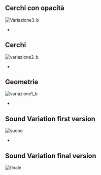 ## Cerchi con opacità
![Variazione3_b](https://user-images.githubusercontent.com/79698172/122673086-c7c15c80-d1c6-11eb-8d2b-5b29185b8e8b.png)

-

## Cerchi
![variazione2_b](https://user-images.githubusercontent.com/79698172/122673005-6f8a5a80-d1c6-11eb-9076-662b51fe1f14.png)

-

## Geometrie
![variazione1_b](https://user-images.githubusercontent.com/79698172/122672956-2934fb80-d1c6-11eb-871f-cec9ad562af3.png)

-

## Sound Variation first version 
![suono](https://user-images.githubusercontent.com/79698172/122673162-225ab880-d1c7-11eb-9545-27736ab28e98.png)

-

## Sound Variation final version
![finale](https://user-images.githubusercontent.com/79698172/122672825-6d73cc00-d1c5-11eb-972b-d6e627f0aab0.png)
